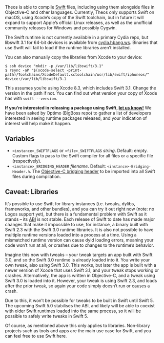 Theos is able to compile [Swift](https://swift.org/) files, including using them alongside files in Objective-C and other languages. Currently, Theos only supports Swift on macOS, using Xcode’s copy of the Swift toolchain, but in future it will expand to support Apple’s official Linux releases, as well as the unofficial community releases for Windows and possibly Cygwin.

The Swift runtime is not currently available in a primary Cydia repo, but libswift 3.1 for 64-bit devices is available from [cydia.hbang.ws](https://cydia.hbang.ws/). Binaries that use Swift will fail to load if the runtime libraries aren’t installed.

You can also manually copy the libraries from Xcode to your device:

```console
$ ssh device "mkdir -p /var/lib/libswift/3.1"
$ rsync -aP "$(xcode-select -print-path)/Toolchains/XcodeDefault.xctoolchain/usr/lib/swift/iphoneos/" device:/var/lib/libswift/3.1
```

This assumes you’re using Xcode 8.3, which includes Swift 3.1. Change the version in the path if not. You can find out what version your copy of Xcode has with `swift --version`.

**If you’re interested in releasing a package using Swift, [let us know!](https://twitter.com/theosdev)** We have been asked by Optimo (BigBoss repo) to gather a list of developers interested in seeing runtime packages released, and your indication of interest will help make it happen.

## Variables
* `<instance>_SWIFTFLAGS` or `<file>_SWIFTFLAGS` *string*. Default: empty. Custom flags to pass to the Swift compiler for all files or a specific file (respectively).
* `<instance>_BRIDGING_HEADER` *filename*. Default: `<instance>-Bridging-Header.h`. The [Objective-C bridging header](https://developer.apple.com/library/content/documentation/Swift/Conceptual/BuildingCocoaApps/MixandMatch.html) to be imported into all Swift files during compilation.

## Caveat: Libraries
It’s possible to use Swift for library instances (i.e. tweaks, dylibs, frameworks, and other bundles), and you can try it out right now (note: no Logos support yet), but there is a fundamental problem with Swift as it stands – its [ABI](https://en.wikipedia.org/wiki/Application_binary_interface) is not stable. Each release of Swift to date has made major changes that make it impossible to use, for instance, a binary built with Swift 2.3 with the Swift 3.0 runtime libraries. It is also not possible to have multiple runtime versions loaded into a process at a time. Using a mismatched runtime version can cause dyld loading errors, meaning your code won’t run at all, or crashes due to changes to the runtime’s behavior.

Imagine this now with tweaks – your tweak targets an app built with Swift 3.0, and so the Swift 3.0 runtime is already loaded into it. You write your own tweak, also using Swift 3.0. This works, but later the app is built with a newer version of Xcode that uses Swift 3.1, and your tweak stops working or crashes. Alternatively, the app is written in Objective-C, and a tweak using Swift 3.0 is loaded into it. However, your tweak is using Swift 2.3, and loads after the prior tweak, so again your code simply doesn’t run or causes a crash.

Due to this, it won’t be possible for tweaks to be built in Swift until Swift 5. The upcoming Swift 5.0 stabilises the ABI, and likely will be able to coexist with older Swift runtimes loaded into the same process, so it will be possible to safely write tweaks in Swift 5.

Of course, as mentioned above this only applies to libraries. Non-library projects such as tools and apps are the main use case for Swift, and you can feel free to use Swift here.